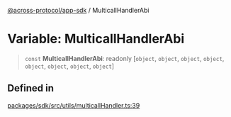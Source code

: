 [@across-protocol/app-sdk](../README.md) / MulticallHandlerAbi

# Variable: MulticallHandlerAbi

> `const` **MulticallHandlerAbi**: readonly [`object`, `object`, `object`, `object`, `object`, `object`, `object`, `object`]

## Defined in

[packages/sdk/src/utils/multicallHandler.ts:39](https://github.com/across-protocol/toolkit/blob/d027d7c23e7230b7b5f439570f9efd60c1d715ce/packages/sdk/src/utils/multicallHandler.ts#L39)
